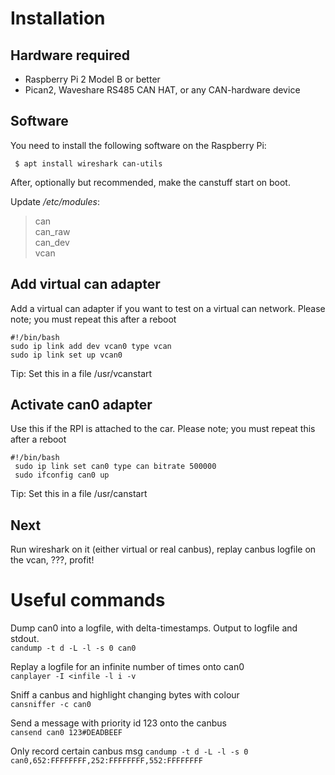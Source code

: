 # Installation

## Hardware required

- Raspberry Pi 2 Model B or better
- Pican2, Waveshare RS485 CAN HAT, or any CAN-hardware device

## Software

You need to install the following software on the Raspberry Pi:

```
 $ apt install wireshark can-utils
```

After, optionally but recommended, make the canstuff start on boot.

Update _/etc/modules_:

> can  
> can_raw  
> can_dev  
> vcan

## Add virtual can adapter

Add a virtual can adapter if you want to test on a virtual can network. Please note; you must repeat this after a reboot

```
#!/bin/bash
sudo ip link add dev vcan0 type vcan
sudo ip link set up vcan0
```

Tip: Set this in a file /usr/vcanstart

## Activate can0 adapter

Use this if the RPI is attached to the car. Please note; you must repeat this after a reboot

```
#!/bin/bash
 sudo ip link set can0 type can bitrate 500000
 sudo ifconfig can0 up
```

Tip: Set this in a file /usr/canstart

## Next

Run wireshark on it (either virtual or real canbus), replay canbus logfile on the vcan, ???, profit!

# Useful commands

Dump can0 into a logfile, with delta-timestamps. Output to logfile and stdout.  
`candump -t d -L -l -s 0 can0`

Replay a logfile for an infinite number of times onto can0  
`canplayer -I <infile -l i -v`

Sniff a canbus and highlight changing bytes with colour  
`cansniffer -c can0`

Send a message with priority id 123 onto the canbus  
`cansend can0 123#DEADBEEF`

Only record certain canbus msg
`candump -t d -L -l -s 0 can0,652:FFFFFFFF,252:FFFFFFFF,552:FFFFFFFF`
